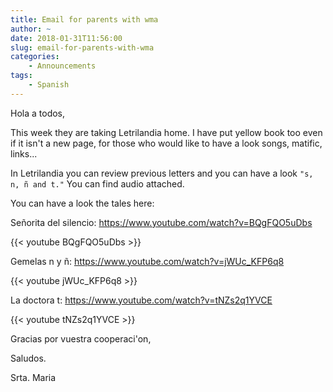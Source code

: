 ```yaml
---
title: Email for parents with wma
author: ~
date: 2018-01-31T11:56:00
slug: email-for-parents-with-wma
categories:
    - Announcements
tags:
    - Spanish
---
```



Hola a todos,

This week they are taking Letrilandia home. I have put yellow book too even if it isn't a new page, for those who would like to have a look songs, matific, links...

In Letrilandia you can review previous letters and you can have a look `"s, n, ñ and t."` You can find audio attached.

You can have a look the tales here:

Señorita del silencio: https://www.youtube.com/watch?v=BQgFQO5uDbs

{{< youtube BQgFQO5uDbs >}}

Gemelas n y ñ: https://www.youtube.com/watch?v=jWUc_KFP6q8

{{< youtube jWUc_KFP6q8 >}}

La doctora t: https://www.youtube.com/watch?v=tNZs2q1YVCE

{{< youtube tNZs2q1YVCE >}}

Gracias por vuestra cooperaci'on, 

Saludos.

Srta. Maria